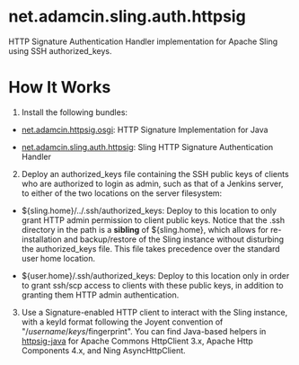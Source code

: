 net.adamcin.sling.auth.httpsig
==============================

HTTP Signature Authentication Handler implementation for Apache Sling using SSH authorized_keys.

How It Works
============

1. Install the following bundles:

  * [net.adamcin.httpsig.osgi](http://search.maven.org/#artifactdetails%7Cnet.adamcin.httpsig%7Cnet.adamcin.httpsig.osgi%7C1.0.2%7Cbundle): HTTP Signature Implementation for Java

  * [net.adamcin.sling.auth.httpsig](http://search.maven.org/#artifactdetails%7Cnet.adamcin.sling%7Cnet.adamcin.sling.auth.httpsig%7C0.8.0%7Cbundle): Sling HTTP Signature Authentication Handler

2. Deploy an authorized_keys file containing the SSH public keys of clients who are authorized to login as admin, such as that of a Jenkins server, to either of the two locations on the server filesystem:

  * ${sling.home}/../.ssh/authorized_keys: Deploy to this location to only grant HTTP admin permission to client public keys. Notice that the .ssh directory in the path is a **sibling** of ${sling.home}, which allows for re-installation and backup/restore of the Sling instance without disturbing the authorized_keys file. This file takes precedence over the standard user home location.

  * ${user.home}/.ssh/authorized_keys: Deploy to this location only in order to grant ssh/scp access to clients with these public keys, in addition to granting them HTTP admin authentication.

3. Use a Signature-enabled HTTP client to interact with the Sling instance, with a keyId format following the Joyent convention of "/$username/keys/$fingerprint". You can find Java-based helpers in [httpsig-java](https://github.com/adamcin/httpsig-java) for Apache Commons HttpClient 3.x, Apache Http Components 4.x, and Ning AsyncHttpClient.

